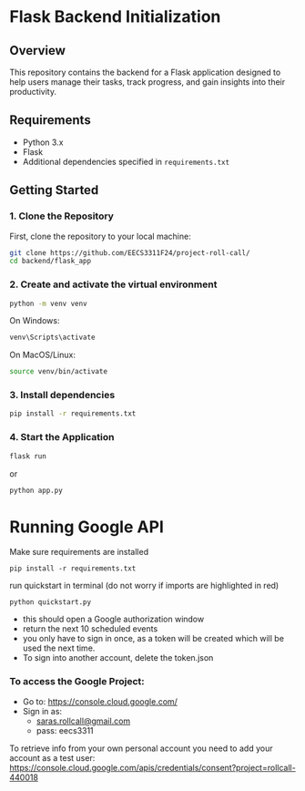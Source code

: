 # Flask Backend Initialization

## Overview
This repository contains the backend for a Flask application designed to help users manage their tasks, track progress, and gain insights into their productivity.

## Requirements
- Python 3.x
- Flask
- Additional dependencies specified in `requirements.txt`

## Getting Started


### 1. Clone the Repository
First, clone the repository to your local machine:

```bash
git clone https://github.com/EECS3311F24/project-roll-call/
cd backend/flask_app
```


### 2. Create and activate the virtual environment
```bash
python -m venv venv
```

On Windows:
```bash
venv\Scripts\activate
```

On MacOS/Linux:
```bash
source venv/bin/activate
```


### 3. Install dependencies
```bash
pip install -r requirements.txt
```


### 4. Start the Application
```bash
flask run
```
or 
```bash
python app.py
```



# Running Google API

Make sure requirements are installed

    pip install -r requirements.txt

run quickstart in terminal (do not worry if imports are highlighted in red)

    python quickstart.py

- this should open a Google authorization window
- return the next 10 scheduled events
- you only have to sign in once, as a token will be created which will be used the next time.
- To sign into another account, delete the token.json

###  **To access the Google Project:**

- Go to: https://console.cloud.google.com/
- Sign in as: 
  - saras.rollcall@gmail.com
  - pass: eecs3311

To retrieve info from your own personal account you need to add your account as a test user: 
https://console.cloud.google.com/apis/credentials/consent?project=rollcall-440018







